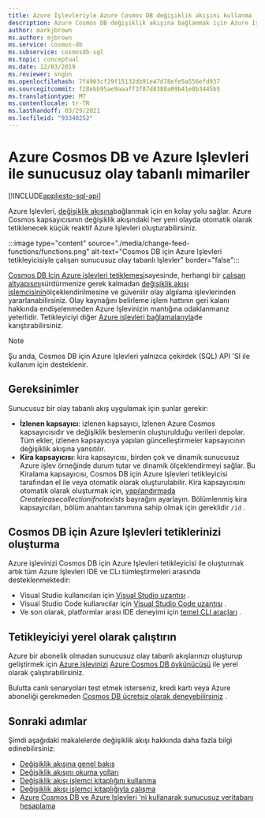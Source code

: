 ```yaml
---
title: Azure Işlevleriyle Azure Cosmos DB değişiklik akışını kullanma
description: Azure Cosmos DB değişiklik akışına bağlanmak için Azure Işlevleri 'ni kullanın. Daha sonra her yeni olayda tetiklenen reaktif Azure işlevleri oluşturabilirsiniz.
author: markjbrown
ms.author: mjbrown
ms.service: cosmos-db
ms.subservice: cosmosdb-sql
ms.topic: conceptual
ms.date: 12/03/2019
ms.reviewer: sngun
ms.openlocfilehash: 7f4903cf29f15132db91e47d78efe5a556efd937
ms.sourcegitcommit: f28ebb95ae9aaaff3f87d8388a09b41e0b3445b5
ms.translationtype: MT
ms.contentlocale: tr-TR
ms.lasthandoff: 03/29/2021
ms.locfileid: "93340252"
---
```

# <a name="serverless-event-based-architectures-with-azure-cosmos-db-and-azure-functions"></a>Azure Cosmos DB ve Azure Işlevleri ile sunucusuz olay tabanlı mimariler
[!INCLUDE[appliesto-sql-api](includes/appliesto-sql-api.md)]

Azure Işlevleri, [değişiklik akışına](change-feed.md)bağlanmak için en kolay yolu sağlar. Azure Cosmos kapsayıcısının değişiklik akışındaki her yeni olayda otomatik olarak tetiklenecek küçük reaktif Azure Işlevleri oluşturabilirsiniz.

:::image type="content" source="./media/change-feed-functions/functions.png" alt-text="Cosmos DB için Azure Işlevleri tetikleyicisiyle çalışan sunucusuz olay tabanlı Işlevler" border="false":::

[Cosmos DB Için Azure işlevleri tetiklemesi](../azure-functions/functions-bindings-cosmosdb-v2-trigger.md)sayesinde, herhangi bir [çalışan altyapısını](./change-feed-processor.md)sürdürmenize gerek kalmadan [değişiklik akışı işlemcisinin](./change-feed-processor.md)ölçeklendirilmesine ve güvenilir olay algılama işlevlerinden yararlanabilirsiniz. Olay kaynağını belirleme işlem hattının geri kalanı hakkında endişelenmeden Azure Işlevinizin mantığına odaklanmanız yeterlidir. Tetikleyiciyi diğer [Azure işlevleri bağlamalarıyla](../azure-functions/functions-triggers-bindings.md#supported-bindings)de karıştırabilirsiniz.

> [!NOTE]
> Şu anda, Cosmos DB için Azure Işlevleri yalnızca çekirdek (SQL) API 'SI ile kullanım için desteklenir.

## <a name="requirements"></a>Gereksinimler

Sunucusuz bir olay tabanlı akış uygulamak için şunlar gerekir:

* **İzlenen kapsayıcı**: izlenen kapsayıcı, Izlenen Azure Cosmos kapsayıcısıdır ve değişiklik beslemenin oluşturulduğu verileri depolar. Tüm ekler, izlenen kapsayıcıya yapılan güncelleştirmeler kapsayıcının değişiklik akışına yansıtılır.
* **Kira kapsayıcısı**: kira kapsayıcısı, birden çok ve dinamik sunucusuz Azure işlev örneğinde durum tutar ve dinamik ölçeklendirmeyi sağlar. Bu Kiralama kapsayıcısı, Cosmos DB için Azure Işlevleri tetikleyicisi tarafından el ile veya otomatik olarak oluşturulabilir. Kira kapsayıcısını otomatik olarak oluşturmak için, [yapılandırmada](../azure-functions/functions-bindings-cosmosdb-v2-trigger.md#configuration) *Createleasecollectionifnotexists* bayrağını ayarlayın. Bölümlenmiş kira kapsayıcıları, bölüm anahtarı tanımına sahip olmak için gereklidir `/id` .

## <a name="create-your-azure-functions-trigger-for-cosmos-db"></a>Cosmos DB için Azure Işlevleri tetiklerinizi oluşturma

Azure işlevinizi Cosmos DB için Azure Işlevleri tetikleyicisi ile oluşturmak artık tüm Azure Işlevleri IDE ve CLı tümleştirmeleri arasında desteklenmektedir:

* Visual Studio kullanıcıları için [Visual Studio uzantısı](../azure-functions/functions-develop-vs.md) .
* Visual Studio Code kullanıcılar için [Visual Studio Code uzantısı](/azure/developer/javascript/tutorial-vscode-serverless-node-01) .
* Ve son olarak, platformlar arası IDE deneyimi için [temel CLI araçları](../azure-functions/functions-run-local.md#create-func) .

## <a name="run-your-trigger-locally"></a>Tetikleyiciyi yerel olarak çalıştırın

Azure bir abonelik olmadan sunucusuz olay tabanlı akışlarınızı oluşturup geliştirmek için [Azure işlevinizi](../azure-functions/functions-develop-local.md) [Azure Cosmos DB öykünücüsü](./local-emulator.md) ile yerel olarak çalıştırabilirsiniz.

Bulutta canlı senaryoları test etmek isterseniz, kredi kartı veya Azure aboneliği gerekmeden [Cosmos DB ücretsiz olarak deneyebilirsiniz](https://azure.microsoft.com/try/cosmosdb/) .

## <a name="next-steps"></a>Sonraki adımlar

Şimdi aşağıdaki makalelerde değişiklik akışı hakkında daha fazla bilgi edinebilirsiniz:

* [Değişiklik akışına genel bakış](change-feed.md)
* [Değişiklik akışını okuma yolları](read-change-feed.md)
* [Değişiklik akışı işlemci kitaplığını kullanma](change-feed-processor.md)
* [Değişiklik akışı işlemci kitaplığıyla çalışma](change-feed-processor.md)
* [Azure Cosmos DB ve Azure Işlevleri 'ni kullanarak sunucusuz veritabanı hesaplama](serverless-computing-database.md)

